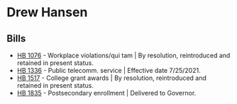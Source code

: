 # Drew Hansen
## Bills
* [HB 1076](/bill/2021-22/hb/1076/) - Workplace violations/qui tam | By resolution, reintroduced and retained in present status.
* [HB 1336](/bill/2021-22/hb/1336/) - Public telecomm. service | Effective date 7/25/2021.
* [HB 1517](/bill/2021-22/hb/1517/) - College grant awards | By resolution, reintroduced and retained in present status.
* [HB 1835](/bill/2021-22/hb/1835/) - Postsecondary enrollment | Delivered to Governor.
